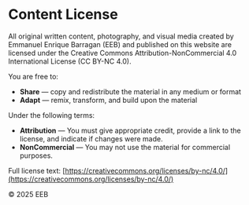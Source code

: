 # Content License

All original written content, photography, and visual media created by Emmanuel Enrique Barragan (EEB) and published on this website are licensed under the Creative Commons Attribution-NonCommercial 4.0 International License (CC BY-NC 4.0).

You are free to:

- **Share** — copy and redistribute the material in any medium or format
- **Adapt** — remix, transform, and build upon the material

Under the following terms:

- **Attribution** — You must give appropriate credit, provide a link to the license, and indicate if changes were made.
- **NonCommercial** — You may not use the material for commercial purposes.

Full license text: [https://creativecommons.org/licenses/by-nc/4.0/](https://creativecommons.org/licenses/by-nc/4.0/)

© 2025 EEB